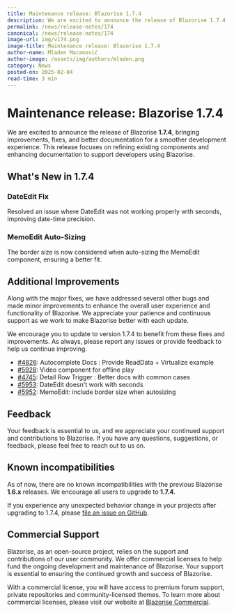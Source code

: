 ```yaml
---
title: Maintenance release: Blazorise 1.7.4
description: We are excited to announce the release of Blazorise 1.7.4, bringing improvements, fixes, and better documentation for a smoother development experience. This release focuses on refining existing components and enhancing documentation to support developers using Blazorise.
permalink: /news/release-notes/174
canonical: /news/release-notes/174
image-url: img/v174.png
image-title: Maintenance release: Blazorise 1.7.4
author-name: Mladen Macanović
author-image: /assets/img/authors/mladen.png
category: News
posted-on: 2025-02-04
read-time: 3 min
---
```


# Maintenance release: Blazorise 1.7.4

We are excited to announce the release of Blazorise **1.7.4**, bringing improvements, fixes, and better documentation for a smoother development experience. This release focuses on refining existing components and enhancing documentation to support developers using Blazorise.

## What's New in 1.7.4

### DateEdit Fix

Resolved an issue where DateEdit was not working properly with seconds, improving date-time precision.

### MemoEdit Auto-Sizing

The border size is now considered when auto-sizing the MemoEdit component, ensuring a better fit.

## Additional Improvements

Along with the major fixes, we have addressed several other bugs and made minor improvements to enhance the overall user experience and functionality of Blazorise. We appreciate your patience and continuous support as we work to make Blazorise better with each update.

We encourage you to update to version 1.7.4 to benefit from these fixes and improvements. As always, please report any issues or provide feedback to help us continue improving.

- [#4826](https://github.com/Megabit/Blazorise/issues/4826): Autocomplete Docs : Provide ReadData + Virtualize example
- [#5928](https://github.com/Megabit/Blazorise/issues/5928): Video component for offline play
- [#4745](https://github.com/Megabit/Blazorise/issues/4745): Detail Row Trigger : Better docs with common cases
- [#5953](https://github.com/Megabit/Blazorise/issues/5953): DateEdit doesn't work with seconds
- [#5952](https://github.com/Megabit/Blazorise/pull/5952): MemoEdit: include border size when autosizing

## Feedback

Your feedback is essential to us, and we appreciate your continued support and contributions to Blazorise. If you have any questions, suggestions, or feedback, please feel free to reach out to us on.

## Known incompatibilities

As of now, there are no known incompatibilities with the previous Blazorise **1.6.x** releases. We encourage all users to upgrade to **1.7.4**.

If you experience any unexpected behavior change in your projects after upgrading to 1.7.4, please [file an issue on GitHub](https://github.com/Megabit/Blazorise/issues).

## Commercial Support

Blazorise, as an open-source project, relies on the support and contributions of our user community. We offer commercial licenses to help fund the ongoing development and maintenance of Blazorise. Your support is essential to ensuring the continued growth and success of Blazorise.

With a commercial license, you will have access to premium forum support, private repositories and community-licensed themes. To learn more about commercial licenses, please visit our website at [Blazorise Commercial](https://blazorise.com/commercial).
